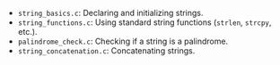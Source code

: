   - `string_basics.c`: Declaring and initializing strings.
  - `string_functions.c`: Using standard string functions (`strlen`, `strcpy`, etc.).
  - `palindrome_check.c`: Checking if a string is a palindrome.
  - `string_concatenation.c`: Concatenating strings.